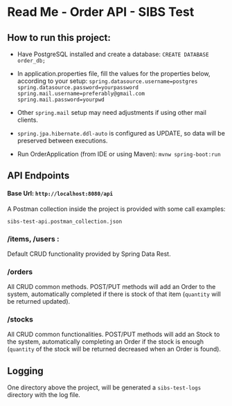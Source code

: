 # Read Me - Order API - SIBS Test

## How to run this project:

* Have PostgreSQL installed and create a database:
`CREATE DATABASE order_db;`

* In application.properties file, fill the values for the properties below, according to your setup:
`spring.datasource.username=postgres 
 spring.datasource.password=yourpassword
 spring.mail.username=preferably@gmail.com
 spring.mail.password=yourpwd
`

* Other `spring.mail` setup may need adjustments if using other mail clients.

* `spring.jpa.hibernate.ddl-auto` is configured as UPDATE, so data will be preserved between executions.

* Run OrderApplication (from IDE or using Maven):
`mvnw spring-boot:run`

## API Endpoints

#### Base Url: `http://localhost:8080/api`

A Postman collection inside the project is provided with some call examples:

`sibs-test-api.postman_collection.json`

### /items, /users : 
Default CRUD functionality provided by Spring Data Rest.

### /orders 
All CRUD common methods.
POST/PUT methods will add an Order to the system, automatically completed if there is stock of that item (`quantity` will be returned updated).

### /stocks
All CRUD common functionalities.
POST/PUT methods will add an Stock to the system, automatically completing an Order if the stock is enough (`quantity` of the stock will be returned decreased when an Order is found).

## Logging

One directory above the project, will be generated a `sibs-test-logs` directory with the log file.
